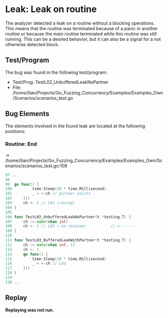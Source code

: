 # Leak: Leak on routine

The analyzer detected a leak on a routine without a blocking operations.
This means that the routine was terminated because of a panic in another routine or because the main routine terminated while this routine was still running.
This can be a desired behavior, but it can also be a signal for a not otherwise detected block.

## Test/Program
The bug was found in the following test/program:

- Test/Prog: TestL02_UnbufferedLeakNoPartner
- File: /home/ilian/Projects/Go_Fuzzing_Concurrency/Examples/Examples_Own/Scenarios/scenarios_test.go

## Bug Elements
The elements involved in the found leak are located at the following positions:

###  Routine: End
-> /home/ilian/Projects/Go_Fuzzing_Concurrency/Examples/Examples_Own/Scenarios/scenarios_test.go:108
```go
97 ...
98 
99 	go func() {
100 		time.Sleep(10 * time.Millisecond)
101 		_ = <-ch // partner exists
102 	}()
103 	ch <- 1 // L01 (racing)
104 }
105 
106 func TestL02_UnbufferedLeakNoPartner(t *testing.T) {
107 	ch := make(chan int)
108 	ch <- 1 // L02 → no receiver           // <-------
109 }
110 
111 func TestL03_BufferedLeakWithPartner(t *testing.T) {
112 	ch := make(chan int, 1)
113 	ch <- 1
114 	go func() {
115 		time.Sleep(10 * time.Millisecond)
116 		_ = <-ch // L03
117 	}()
118 }
119 
120 ...
```


## Replay
**Replaying was not run**.

